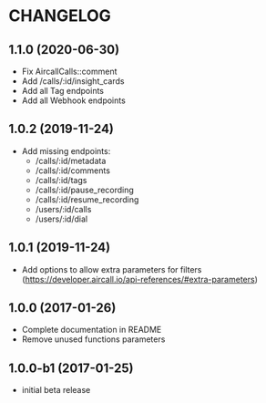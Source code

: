 # CHANGELOG

## 1.1.0 (2020-06-30)

* Fix AircallCalls::comment
* Add /calls/:id/insight_cards
* Add all Tag endpoints
* Add all Webhook endpoints
## 1.0.2 (2019-11-24)

 * Add missing endpoints:
   * /calls/:id/metadata
   * /calls/:id/comments
   * /calls/:id/tags
   * /calls/:id/pause_recording
   * /calls/:id/resume_recording
   * /users/:id/calls
   * /users/:id/dial

## 1.0.1 (2019-11-24)

 * Add options to allow extra parameters for filters (https://developer.aircall.io/api-references/#extra-parameters)

## 1.0.0 (2017-01-26)

 * Complete documentation in README
 * Remove unused functions parameters

## 1.0.0-b1 (2017-01-25)

 * initial beta release
